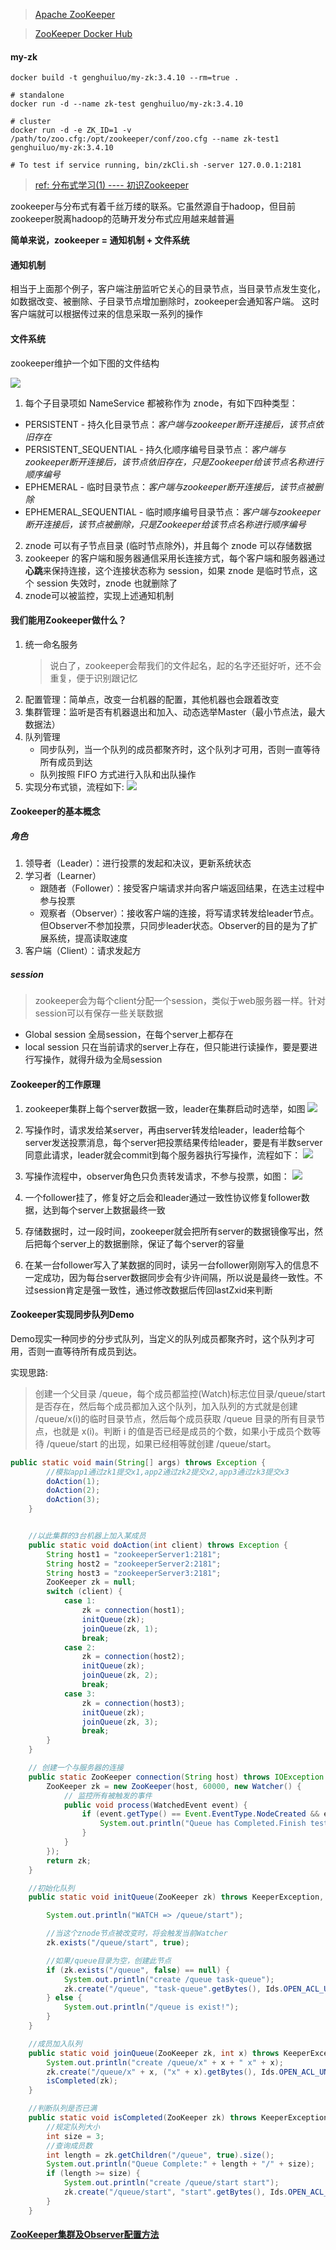 > [Apache ZooKeeper](https://zookeeper.apache.org/)

> [ZooKeeper Docker Hub](https://hub.docker.com/_/zookeeper/)

#### my-zk

```
docker build -t genghuiluo/my-zk:3.4.10 --rm=true .

# standalone
docker run -d --name zk-test genghuiluo/my-zk:3.4.10

# cluster	
docker run -d -e ZK_ID=1 -v /path/to/zoo.cfg:/opt/zookeeper/conf/zoo.cfg --name zk-test1 genghuiluo/my-zk:3.4.10

# To test if service running, bin/zkCli.sh -server 127.0.0.1:2181
```

> [ref: 分布式学习(1) ---- 初识Zookeeper](https://zhuanlan.zhihu.com/p/24996631)

zookeeper与分布式有着千丝万缕的联系。它虽然源自于hadoop，但目前zookeeper脱离hadoop的范畴开发分布式应用越来越普遍

**简单来说，zookeeper = 通知机制 + 文件系统**

#### 通知机制
相当于上面那个例子，客户端注册监听它关心的目录节点，当目录节点发生变化，如数据改变、被删除、子目录节点增加删除时，zookeeper会通知客户端。 这时客户端就可以根据传过来的信息采取一系列的操作

#### 文件系统
zookeeper维护一个如下图的文件结构

![](https://pic3.zhimg.com/80/v2-509835693be5bee29463fd4f5ba46de1_hd.jpg)

1. 每个子目录项如 NameService 都被称作为 znode，有如下四种类型：
- PERSISTENT - 持久化目录节点：*客户端与zookeeper断开连接后，该节点依旧存在*
- PERSISTENT_SEQUENTIAL - 持久化顺序编号目录节点：*客户端与zookeeper断开连接后，该节点依旧存在，只是Zookeeper给该节点名称进行顺序编号*
- EPHEMERAL - 临时目录节点：*客户端与zookeeper断开连接后，该节点被删除*
- EPHEMERAL_SEQUENTIAL - 临时顺序编号目录节点：*客户端与zookeeper断开连接后，该节点被删除，只是Zookeeper给该节点名称进行顺序编号*
2. znode 可以有子节点目录 (临时节点除外)，并且每个 znode 可以存储数据
3. zookeeper 的客户端和服务器通信采用长连接方式，每个客户端和服务器通过**心跳**来保持连接，这个连接状态称为 session，如果 znode 是临时节点，这个 session 失效时，znode 也就删除了
4. znode可以被监控，实现上述通知机制

#### 我们能用Zookeeper做什么？

1. 统一命名服务
	> 说白了，zookeeper会帮我们的文件起名，起的名字还挺好听，还不会重复，便于识别跟记忆
2. 配置管理：简单点，改变一台机器的配置，其他机器也会跟着改变
3. 集群管理：监听是否有机器退出和加入、动态选举Master（最小节点法，最大数据法）
4. 队列管理
	- 同步队列，当一个队列的成员都聚齐时，这个队列才可用，否则一直等待所有成员到达
	- 队列按照 FIFO 方式进行入队和出队操作
5. 实现分布式锁，流程如下:
![](https://pic3.zhimg.com/80/v2-a29a80b7b5760bd8008eaad1ea8497e0_hd.jpg)


#### Zookeeper的基本概念

##### 角色
1. 领导者（Leader）：进行投票的发起和决议，更新系统状态
2. 学习者（Learner）
	- 跟随者（Follower）：接受客户端请求并向客户端返回结果，在选主过程中参与投票
	- 观察者（Observer）：接收客户端的连接，将写请求转发给leader节点。但Observer不参加投票，只同步leader状态。Observer的目的是为了扩展系统，提高读取速度
3. 客户端（Client）：请求发起方

##### session
> zookeeper会为每个client分配一个session，类似于web服务器一样。针对session可以有保存一些关联数据

- Global session 全局session，在每个server上都存在
- local session 只在当前请求的server上存在，但只能进行读操作，要是要进行写操作，就得升级为全局session

#### Zookeeper的工作原理
1. zookeeper集群上每个server数据一致，leader在集群启动时选举，如图
![](https://pic3.zhimg.com/80/v2-5f72ed5c647014b48e85946846140f01_hd.jpg)

2. 写操作时，请求发给某server，再由server转发给leader，leader给每个server发送投票消息，每个server把投票结果传给leader，要是有半数server同意此请求，leader就会commit到每个服务器执行写操作，流程如下：
![](https://pic4.zhimg.com/80/v2-5dcab77de22d31fd4902deae6cd3d9d9_hd.jpg)

3. 写操作流程中，observer角色只负责转发请求，不参与投票，如图：
![](https://pic1.zhimg.com/80/v2-7249ddfa2b30da5389b37ae5f2e65ff6_hd.jpg)

4. 一个follower挂了，修复好之后会和leader通过一致性协议修复follower数据，达到每个server上数据最终一致
5. 存储数据时，过一段时间，zookeeper就会把所有server的数据镜像写出，然后把每个server上的数据删除，保证了每个server的容量
6. 在某一台follower写入了某数据的同时，读另一台follower刚刚写入的信息不一定成功，因为每台server数据同步会有少许间隔，所以说是最终一致性。不过session肯定是强一致性，通过修改数据后传回lastZxid来判断

#### Zookeeper实现同步队列Demo

Demo现实一种同步的分步式队列，当定义的队列成员都聚齐时，这个队列才可用，否则一直等待所有成员到达。

实现思路:
> 创建一个父目录 /queue，每个成员都监控(Watch)标志位目录/queue/start 是否存在，然后每个成员都加入这个队列，加入队列的方式就是创建 /queue/x(i)的临时目录节点，然后每个成员获取 /queue 目录的所有目录节点，也就是 x(i)。判断 i 的值是否已经是成员的个数，如果小于成员个数等待 /queue/start 的出现，如果已经相等就创建 /queue/start。

``` java
public static void main(String[] args) throws Exception {
        //模拟app1通过zk1提交x1,app2通过zk2提交x2,app3通过zk3提交x3
        doAction(1);
        doAction(2);
        doAction(3);
    }


    //以此集群的3台机器上加入某成员
    public static void doAction(int client) throws Exception {
        String host1 = "zookeeperServer1:2181";
        String host2 = "zookeeperServer2:2181";
        String host3 = "zookeeperServer3:2181";
        ZooKeeper zk = null;
        switch (client) {
            case 1:
                zk = connection(host1);
                initQueue(zk);
                joinQueue(zk, 1);
                break;
            case 2:
                zk = connection(host2);
                initQueue(zk);
                joinQueue(zk, 2);
                break;
            case 3:
                zk = connection(host3);
                initQueue(zk);
                joinQueue(zk, 3);
                break;
        }
    }

    // 创建一个与服务器的连接
    public static ZooKeeper connection(String host) throws IOException {
        ZooKeeper zk = new ZooKeeper(host, 60000, new Watcher() {
            // 监控所有被触发的事件
            public void process(WatchedEvent event) {
                if (event.getType() == Event.EventType.NodeCreated && event.getPath().equals("/queue/start")) {
                    System.out.println("Queue has Completed.Finish testing!!!");
                }
            }
        });
        return zk;
    }

    //初始化队列
    public static void initQueue(ZooKeeper zk) throws KeeperException, InterruptedException {

        System.out.println("WATCH => /queue/start");

        //当这个znode节点被改变时，将会触发当前Watcher
        zk.exists("/queue/start", true);

        //如果/queue目录为空，创建此节点
        if (zk.exists("/queue", false) == null) {
            System.out.println("create /queue task-queue");
            zk.create("/queue", "task-queue".getBytes(), Ids.OPEN_ACL_UNSAFE, CreateMode.PERSISTENT);
        } else {
            System.out.println("/queue is exist!");
        }
    }

    //成员加入队列
    public static void joinQueue(ZooKeeper zk, int x) throws KeeperException, InterruptedException {
        System.out.println("create /queue/x" + x + " x" + x);
        zk.create("/queue/x" + x, ("x" + x).getBytes(), Ids.OPEN_ACL_UNSAFE, CreateMode.EPHEMERAL_SEQUENTIAL);
        isCompleted(zk);
    }

    //判断队列是否已满
    public static void isCompleted(ZooKeeper zk) throws KeeperException, InterruptedException {
        //规定队列大小
        int size = 3;
        //查询成员数
        int length = zk.getChildren("/queue", true).size();
        System.out.println("Queue Complete:" + length + "/" + size);
        if (length >= size) {
            System.out.println("create /queue/start start");
            zk.create("/queue/start", "start".getBytes(), Ids.OPEN_ACL_UNSAFE, CreateMode.PERSISTENT);
        }
    }
```

#### [ZooKeeper集群及Observer配置方法](https://www.36nu.com/post/213.html)
